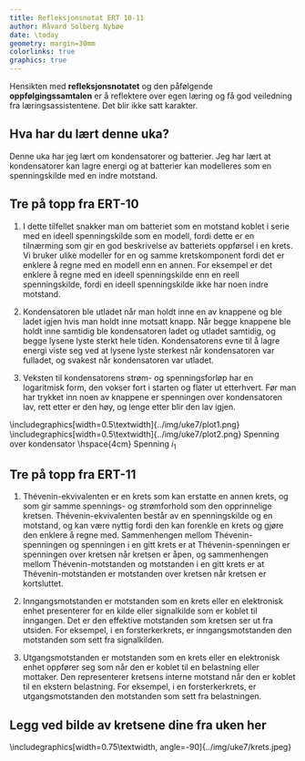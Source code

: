 ```yaml
---
title: Refleksjonsnotat ERT 10-11
author: Håvard Solberg Nybøe
date: \today
geometry: margin=30mm
colorlinks: true
graphics: true
---
```


Hensikten med **refleksjonsnotatet** og den påfølgende **oppfølgingssamtalen** er å reflektere over egen læring og få god veiledning fra læringsassistentene. Det blir ikke satt karakter.

## Hva har du lært denne uka?

Denne uka har jeg lært om kondensatorer og batterier. Jeg har lært at kondensatorer kan lagre energi og at batterier kan modelleres som en spenningskilde med en indre motstand.

## Tre på topp fra ERT-10

1. I dette tilfellet snakker man om batteriet som en motstand koblet i serie med en ideell spenningskilde som en modell, fordi dette er en tilnærming som gir en god beskrivelse av batteriets oppførsel i en krets.
   Vi bruker ulike modeller for en og samme kretskomponent fordi det er enklere å regne med en modell enn en annen. For eksempel er det enklere å regne med en ideell spenningskilde enn en reell spenningskilde, fordi en ideell spenningskilde ikke har noen indre motstand.

1. Kondensatoren ble utladet når man holdt inne en av knappene og ble ladet igjen hvis man holdt inne motsatt knapp. Når begge knappene ble holdt inne samtidig ble kondensatoren ladet og utladet samtidig, og begge lysene lyste sterkt hele tiden.
   Kondensatorens evne til å lagre energi viste seg ved at lysene lyste sterkest når kondensatoren var fulladet, og svakest når kondensatoren var utladet.

1. Veksten til kondensatorens strøm- og spenningsforløp har en logaritmisk form, den vokser fort i starten og flater ut etterhvert.
   Før man har trykket inn noen av knappene er spenningen over kondensatoren lav, rett etter er den høy, og lenge etter blir den lav igjen.

\includegraphics[width=0.5\textwidth]{../img/uke7/plot1.png}
\includegraphics[width=0.5\textwidth]{../img/uke7/plot2.png}
Spenning over kondensator
\hspace{4cm}
Spenning $i_1$

## Tre på topp fra ERT-11

1. Thévenin-ekvivalenten er en krets som kan erstatte en annen krets, og som gir samme spennings- og strømforhold som den opprinnelige kretsen. Thévenin-ekvivalenten består av en spenningskilde og en motstand, og kan være nyttig fordi den kan forenkle en krets og gjøre den enklere å regne med.
   Sammenhengen mellom Thévenin-spenningen og spenningen i en gitt krets er at Thévenin-spenningen er spenningen over kretsen når kretsen er åpen, og sammenhengen mellom Thévenin-motstanden og motstanden i en gitt krets er at Thévenin-motstanden er motstanden over kretsen når kretsen er kortsluttet.

2. Inngangsmotstanden er motstanden som en krets eller en elektronisk enhet presenterer for en kilde eller signalkilde som er koblet til inngangen. Det er den effektive motstanden som kretsen ser ut fra utsiden. For eksempel, i en forsterkerkrets, er inngangsmotstanden den motstanden som sett fra signalkilden.

3. Utgangsmotstanden er motstanden som en krets eller en elektronisk enhet oppfører seg som når den er koblet til en belastning eller mottaker. Den representerer kretsens interne motstand når den er koblet til en ekstern belastning. For eksempel, i en forsterkerkrets, er utgangsmotstanden den motstanden som sett fra belastningen.

## Legg ved bilde av kretsene dine fra uken her

\includegraphics[width=0.75\textwidth, angle=-90]{../img/uke7/krets.jpeg}
